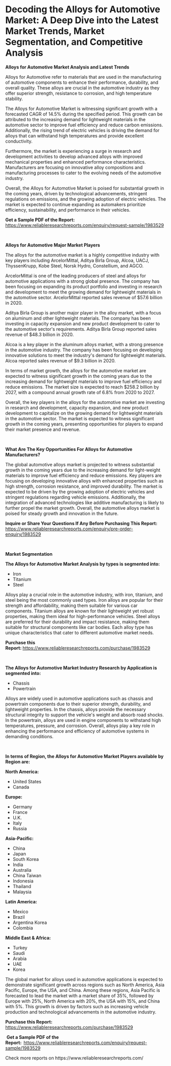 <p><h1>Decoding the Alloys for Automotive Market: A Deep Dive into the Latest Market Trends, Market Segmentation, and Competitive Analysis</h1></p><p><strong>Alloys for Automotive Market Analysis and Latest Trends</strong></p>
<p><p>Alloys for Automotive refer to materials that are used in the manufacturing of automotive components to enhance their performance, durability, and overall quality. These alloys are crucial in the automotive industry as they offer superior strength, resistance to corrosion, and high temperature stability.</p><p>The Alloys for Automotive Market is witnessing significant growth with a forecasted CAGR of 14.5% during the specified period. This growth can be attributed to the increasing demand for lightweight materials in the automotive sector to improve fuel efficiency and reduce carbon emissions. Additionally, the rising trend of electric vehicles is driving the demand for alloys that can withstand high temperatures and provide excellent conductivity.</p><p>Furthermore, the market is experiencing a surge in research and development activities to develop advanced alloys with improved mechanical properties and enhanced performance characteristics. Manufacturers are focusing on innovative alloy compositions and manufacturing processes to cater to the evolving needs of the automotive industry.</p><p>Overall, the Alloys for Automotive Market is poised for substantial growth in the coming years, driven by technological advancements, stringent regulations on emissions, and the growing adoption of electric vehicles. The market is expected to continue expanding as automakers prioritize efficiency, sustainability, and performance in their vehicles.</p></p>
<p><strong>Get a Sample PDF of the Report:&nbsp;</strong> <a href="https://www.reliableresearchreports.com/enquiry/request-sample/1983529">https://www.reliableresearchreports.com/enquiry/request-sample/1983529</a></p>
<p>&nbsp;</p>
<p><strong>Alloys for Automotive Major Market Players</strong></p>
<p><p>The alloys for the automotive market is a highly competitive industry with key players including ArcelorMittal, Aditya Birla Group, Alcoa, UACJ, ThyssenKrupp, Kobe Steel, Norsk Hydro, Constellium, and AGCO. </p><p>ArcelorMittal is one of the leading producers of steel and alloys for automotive applications with a strong global presence. The company has been focusing on expanding its product portfolio and investing in research and development to meet the growing demand for lightweight materials in the automotive sector. ArcelorMittal reported sales revenue of $57.6 billion in 2020.</p><p>Aditya Birla Group is another major player in the alloy market, with a focus on aluminum and other lightweight materials. The company has been investing in capacity expansion and new product development to cater to the automotive sector's requirements. Aditya Birla Group reported sales revenue of $48.3 billion in 2020.</p><p>Alcoa is a key player in the aluminum alloys market, with a strong presence in the automotive industry. The company has been focusing on developing innovative solutions to meet the industry's demand for lightweight materials. Alcoa reported sales revenue of $9.3 billion in 2020.</p><p>In terms of market growth, the alloys for the automotive market are expected to witness significant growth in the coming years due to the increasing demand for lightweight materials to improve fuel efficiency and reduce emissions. The market size is expected to reach $258.2 billion by 2027, with a compound annual growth rate of 6.8% from 2020 to 2027.</p><p>Overall, the key players in the alloys for the automotive market are investing in research and development, capacity expansion, and new product development to capitalize on the growing demand for lightweight materials in the automotive sector. The market is expected to witness significant growth in the coming years, presenting opportunities for players to expand their market presence and revenue.</p></p>
<p>&nbsp;</p>
<p><strong>What Are The Key Opportunities For Alloys for Automotive Manufacturers?</strong></p>
<p><p>The global automotive alloys market is projected to witness substantial growth in the coming years due to the increasing demand for light-weight materials to improve fuel efficiency and reduce emissions. Key players are focusing on developing innovative alloys with enhanced properties such as high strength, corrosion resistance, and improved durability. The market is expected to be driven by the growing adoption of electric vehicles and stringent regulations regarding vehicle emissions. Additionally, the integration of advanced technologies like additive manufacturing is likely to further propel the market growth. Overall, the automotive alloys market is poised for steady growth and innovation in the future.</p></p>
<p><strong>Inquire or Share Your Questions If Any Before Purchasing This Report:</strong> <a href="https://www.reliableresearchreports.com/enquiry/pre-order-enquiry/1983529">https://www.reliableresearchreports.com/enquiry/pre-order-enquiry/1983529</a></p>
<p>&nbsp;</p>
<p><strong>Market Segmentation</strong></p>
<p><strong>The Alloys for Automotive Market Analysis by types is segmented into:</strong></p>
<p><ul><li>Iron</li><li>Titanium</li><li>Steel</li></ul></p>
<p><p>Alloys play a crucial role in the automotive industry, with iron, titanium, and steel being the most commonly used types. Iron alloys are popular for their strength and affordability, making them suitable for various car components. Titanium alloys are known for their lightweight yet robust properties, making them ideal for high-performance vehicles. Steel alloys are preferred for their durability and impact resistance, making them suitable for structural components like car bodies. Each alloy type has unique characteristics that cater to different automotive market needs.</p></p>
<p><strong>Purchase this Report:&nbsp;</strong><a href="https://www.reliableresearchreports.com/purchase/1983529">https://www.reliableresearchreports.com/purchase/1983529</a></p>
<p>&nbsp;</p>
<p><strong>The Alloys for Automotive Market Industry Research by Application is segmented into:</strong></p>
<p><ul><li>Chassis</li><li>Powertrain</li></ul></p>
<p><p>Alloys are widely used in automotive applications such as chassis and powertrain components due to their superior strength, durability, and lightweight properties. In the chassis, alloys provide the necessary structural integrity to support the vehicle's weight and absorb road shocks. In the powertrain, alloys are used in engine components to withstand high temperatures, pressure, and corrosion. Overall, alloys play a key role in enhancing the performance and efficiency of automotive systems in demanding conditions.</p></p>
<p>&nbsp;</p>
<p><strong>In terms of Region, the Alloys for Automotive Market Players available by Region are:</strong></p>
<p>
    <p> <strong> North America: </strong>
        <ul>
            <li>United States</li>
            <li>Canada</li>
        </ul>
        </p> 
    <p> <strong> Europe: </strong>
        <ul>
            <li>Germany</li>
            <li>France</li>
            <li>U.K.</li>
            <li>Italy</li>
            <li>Russia</li>
        </ul>
        </p> 
    <p> <strong> Asia-Pacific: </strong>
        <ul>
            <li>China</li>
            <li>Japan</li>
            <li>South Korea</li>
            <li>India</li>
            <li>Australia</li>
            <li>China Taiwan</li>
            <li>Indonesia</li>
            <li>Thailand</li>
            <li>Malaysia</li>
        </ul>
        </p> 
    <p> <strong> Latin America: </strong>
        <ul>
            <li>Mexico</li>
            <li>Brazil</li>
            <li>Argentina Korea</li>
            <li>Colombia</li>
        </ul>
        </p> 
    <p> <strong> Middle East & Africa: </strong>
        <ul>
            <li>Turkey</li>
            <li>Saudi</li>
            <li>Arabia</li>
            <li>UAE</li>
            <li>Korea</li>
        </ul>
    </p>
    </p>
<p><p>The global market for alloys used in automotive applications is expected to demonstrate significant growth across regions such as North America, Asia Pacific, Europe, the USA, and China. Among these regions, Asia Pacific is forecasted to lead the market with a market share of 35%, followed by Europe with 25%, North America with 20%, the USA with 15%, and China with 5%. This growth is driven by factors such as increasing vehicle production and technological advancements in the automotive industry.</p></p>
<p><strong>Purchase this Report: </strong><a href="https://www.reliableresearchreports.com/purchase/1983529">https://www.reliableresearchreports.com/purchase/1983529</a></p>
<p>&nbsp;<strong>Get a Sample PDF of the Report:&nbsp;&nbsp;</strong><a href="https://www.reliableresearchreports.com/enquiry/request-sample/1983529">https://www.reliableresearchreports.com/enquiry/request-sample/1983529</a></p>
<p><strong></strong></p>
<p>Check more reports on https://www.reliableresearchreports.com/</p>